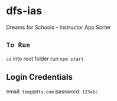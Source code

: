 # dfs-ias
Dreams for Schools - Instructor App Sorter

## `To Run`
`cd` into root folder
run `npm start`

## Login Credentials
email: `temp@dfs.com`
password: `123abc`

